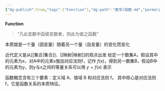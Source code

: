 ```yaml
---
{"dg-publish":true,"tags":["Function"],"dg-path":"数学/函数.md","permalink":"/数学/函数/","dgPassFrontmatter":true,"noteIcon":"","created":"2024-05-21T15:20:27.970+08:00","updated":"2024-08-09T00:05:57.504+08:00"}
---
```


**Function**
>“凡此变数中函彼变数者，则此为彼之函数”

本质就是一个量（因变量）随着另一个量（自变量）的变化而变化

近代定义是从[[集合\|集合]]、[[映射\|映射]]的观点出发
给定一个数集A，假设其中的元素为x，对A中的元素x施加对应法则f，记作 $f(x)$，得到另一数集B，假设B中的元素为y，则y与x之间的等量关系可以用 $y=f(x)$ 表示

函数概念含有三个要素：定义域 A、值域 B 和对应法则 f。
其中核心是对应法则 f，它是函数关系的本质特征。






